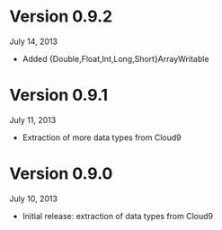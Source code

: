 Version 0.9.2
=============
July 14, 2013

+ Added {Double,Float,Int,Long,Short}ArrayWritable

Version 0.9.1
=============
July 11, 2013

+ Extraction of more data types from Cloud9

Version 0.9.0
=============
July 10, 2013

+ Initial release: extraction of data types from Cloud9
